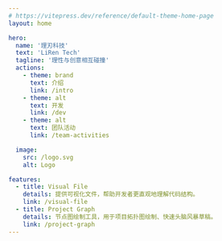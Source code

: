```yaml
---
# https://vitepress.dev/reference/default-theme-home-page
layout: home

hero:
  name: '理刃科技'
  text: 'LiRen Tech'
  tagline: '理性与创意相互碰撞'
  actions:
    - theme: brand
      text: 介绍
      link: /intro
    - theme: alt
      text: 开发
      link: /dev
    - theme: alt
      text: 团队活动
      link: /team-activities

  image:
    src: /logo.svg
    alt: Logo

features:
  - title: Visual File
    details: 提供可视化文件，帮助开发者更直观地理解代码结构。
    link: /visual-file
  - title: Project Graph
    details: 节点图绘制工具，用于项目拓扑图绘制、快速头脑风暴草稿。
    link: /project-graph
---
```

